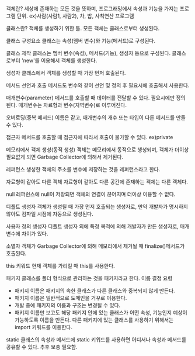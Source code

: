 객체란?
세상에 존재하는 모든 것을 뜻하며, 프로그래밍에서 속성과 기능을 가지는 프로그램 단위.
ex)사람(사람1, 사람2), 차, 밥, 사칙연산 프로그램

클래스란?
객체를 생성하기 위한 틀. 모든 객체는 클래스로부터 생성된다.

클래스 구성요소
클래스는 속성(멤버 변수)와 기능(메서드)로 구성된다.

클래스 제작
클래스는 멤버 변수(속성), 메서드(기능), 생성자 등으로 구성된다.
클래스로부터 'new'를 이용해서 객체를 생성한다.

생성자
클래스에서 객체를 생성할 때 가장 먼저 호출된다.

메서드 선언과 호출
메서드도 변수와 같이 선언 및 정의 후 필요시에 호출해서 사용한다.

매개변수(parameter)
메서드를 호출할 때 데이터를 전달할 수 있다. 필요시에만 정의된다. 매개변수는 자료형과 변수(지역변수)로 이루어진다. 

오버로딩(중복 메서드)
이름은 같고, 매개변수의 개수 또는 타입이 다른 메서드를 만들 수 있다.

접근자
메서드를 호출할 때 접근자에 따라서 호출이 불가할 수 있다. ex)private

메모리에서 객체 생성(동적 생성)
객체는 메모리에서 동적으로 생성되며, 객체가 더이상 필요없게 되면 Garbage Collector에 의해서 제거된다.

레퍼런스
생성한 객체의 주소를 변수에 저장하는 것을 레퍼런스라고 한다.

자료형이 같아도 다른 객체
자료형이 같아도 다른 공간에 존재하는 객체는 다른 객체다.

null
레퍼런스에 null이 저장되면 객체의 연결이 끊어지며 더이상 이용할 수 없다.

디폴트 생성자
객체가 생성될 때 가장 먼저 호출되는 생성자로, 만약 개발자가 명시하지 않아도 컴파일 시점에 자동으로 생성된다.

사용자 정의 생성자
디폴트 생성자 외에 특정 목적에 의해 개발자가 만든 생성자로, 매개변수에 차이가 있다.

소멸자
객체가 Garbage Collector에 의해 메모리에서 제거될 때 finalize()메서드가 호출된다.

this 키워드
현재 객체를 가리킬 때 this를 사용한다.

패키지
클래스를 폴더 형식으로 관리하는 것을 패키지라고 한다.
이름 결정 요령
+ 패키지 이름은 패키지의 속한 클래스가 다른 클래스와 중복되지 않게 만든다.
+ 패키지 이름은 일반적으로 도메인을 거꾸로 이용한다.
+ 개발 중에 패키지의 이름과 구조는 변경될 수 있다.
+ 패키지 이름만 보고도 해당 패키지 안에 있는 클래스가 어떤 속성, 기능인지 예상이 가능하도록 이름을 만든다.
다른 패키지에 있는 클래스를 사용하기 위해서는 import 키워드를 이용한다.

static
클래스의 속성과 메서드에 static 키워드를 사용하면 어디서나 속성과 메서드를 공유할 수 있다.
추후 보충 필요함.
